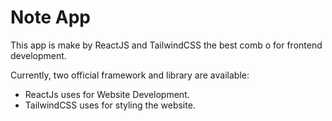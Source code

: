 # Note App

This app is make by ReactJS and TailwindCSS the best comb o for frontend development.

Currently, two official framework and library are available:

- ReactJs uses for Website Development.
- TailwindCSS uses for styling the website.
